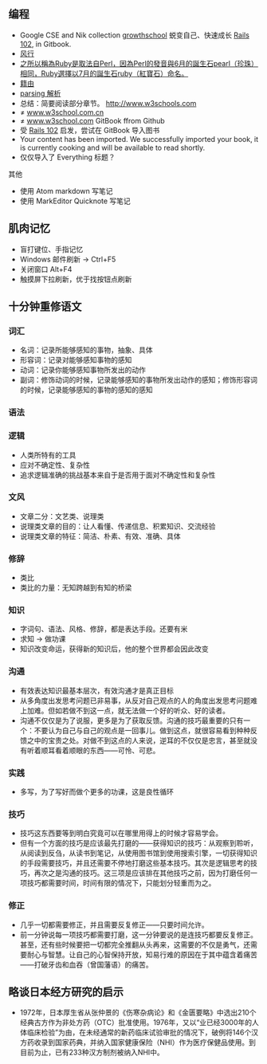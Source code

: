 
编程
---

* Google CSE and Nik collection
[growthschool](http://www.growthschool.com)  蜕变自己、快速成长 [Rails 102](https://rocodev.gitbooks.io/rails-102/content/), in Gitbook.
* [风行](https://rocodev.gitbooks.io/rails-102/content/chapter2-rails/restful.html)
* [之所以稱為Ruby是取法自Perl，因為Perl的發音與6月的誕生石pearl（珍珠）相同，Ruby選擇以7月的誕生石ruby（紅寶石）命名。](https://rocodev.gitbooks.io/rails-102/content/chapter3-ruby/README.html)
* [籍由](https://rocodev.gitbooks.io/rails-102/content/chapter3-ruby/symbol.html)
* [parsing 解析](https://rocodev.gitbooks.io/rails-102/content/chapter4-ruby/loop.html)
* 总结：简要阅读部分章节。
http://www.w3schools.com
* ≠ www.w3school.com.cn
* ≠ www.w3school.com
GitBook ffrom Github
* 受 [Rails 102](https://rocodev.gitbooks.io/rails-102/content/) 启发，尝试在 GitBook 导入图书
* Your content has been imported. We successfully imported your book, it is currently cooking and will be available to read shortly.
* 仅仅导入了 Everything 标题？

其他
* 使用 Atom markdown 写笔记
* 使用 MarkEditor Quicknote 写笔记







肌肉记忆
---
* 盲打键位、手指记忆
* Windows 邮件刷新 → Ctrl+F5
* 关闭窗口 Alt+F4
* 触摸屏下拉刷新，优于找按钮点刷新


十分钟重修语文
---

### 词汇
* 名词：记录所能够感知的事物，抽象、具体
* 形容词：记录对能够感知事物的感知
* 动词：记录你能够感知事物所发出的动作
* 副词：修饰动词的时候，记录能够感知的事物所发出动作的感知；修饰形容词的时候，记录能够感知的事物的感知的感知

### 语法
### 逻辑
* 人类所特有的工具
* 应对不确定性、复杂性
* 追求逻辑准确的挑战基本来自于是否用于面对不确定性和复杂性

### 文风
* 文章二分：文艺类、说理类
* 说理类文章的目的：让人看懂、传递信息、积累知识、交流经验
* 说理类文章的特征：简洁、朴素、有效、准确、具体

### 修辞
* 类比
* 类比的力量：无知跨越到有知的桥梁

### 知识
* 字词句、语法、风格、修辞，都是表达手段。还要有米
* 求知 → 做功课
* 知识改变命运，获得新的知识后，他的整个世界都会因此改变

### 沟通
* 有效表达知识最基本层次，有效沟通才是真正目标
* 从多角度出发思考问题已非易事，从反对自己观点的人的角度出发思考问题难上加难。但如若做不到这一点，就无法做一个好的听众、好的读者。
* 沟通不仅仅是为了说服，更多是为了获取反馈。沟通的技巧最重要的只有一个：不要认为自己与自己的观点是一回事儿。做到这点，就很容易看到种种反馈之中的宝贵之处。对做不到这点的人来说，逆耳的不仅仅是忠言，甚至就没有听着顺耳看着顺眼的东西——可怜、可悲。

### 实践
* 多写，为了写好而做个更多的功课，这是良性循环

### 技巧
* 技巧这东西要等到明白究竟可以在哪里用得上的时候才容易学会。
* 但有一个方面的技巧是应该最先打磨的——获得知识的技巧：从观察到聆听，从阅读到反刍，从读书到笔记，从使用图书馆到使用搜索引擎，一切获得知识的手段需要技巧，并且还需要不停地打磨这些基本技巧。其次是逻辑思考的技巧，再次之是沟通的技巧。这三项是应该排在其他技巧之前，因为打磨任何一项技巧都需要时间，时间有限的情况下，只能划分轻重而为之。

### 修正
* 几乎一切都需要修正，并且需要反复修正——只要时间允许。
* 前一分钟说每一项技巧都需要打磨，这一分钟要说的是连技巧都要反复修正。甚至，还有些时候要把一切都完全推翻从头再来，这需要的不仅是勇气，还需要耐心与智慧。让自己的心智保持开放，知易行难的原因在于其中蕴含着痛苦——打破牙齿和血吞（曾国藩语）的痛苦。


略谈日本经方研究的启示
---
* 1972年，日本厚生省从张仲景的《伤寒杂病论》和《金匮要略》中选出210个经典古方作为非处方药（OTC）批准使用。1976年，又以“业已经3000年的人体临床检验”为由，在未经通常的新药临床试验审批的情况下，破例将146个汉方药收录到国家药典，并纳入国家健康保险（NHI）作为医疗保健品使用。到目前为止，已有233种汉方制剂被纳入NHI中。



